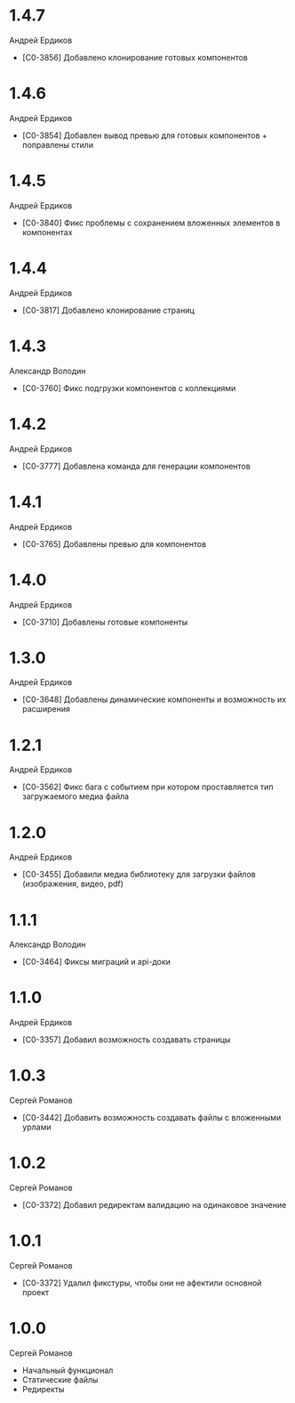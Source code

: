 # 1.4.7
Андрей Ердиков
* [C0-3856] Добавлено клонирование готовых компонентов

# 1.4.6
Андрей Ердиков
* [C0-3854] Добавлен вывод превью для готовых компонентов + поправлены стили

# 1.4.5
Андрей Ердиков
* [C0-3840] Фикс проблемы с сохранением вложенных элементов в компонентах

# 1.4.4
Андрей Ердиков
* [C0-3817] Добавлено клонирование страниц

# 1.4.3
Александр Володин
* [C0-3760] Фикс подгрузки компонентов с коллекциями

# 1.4.2
Андрей Ердиков
* [C0-3777] Добавлена команда для генерации компонентов

# 1.4.1
Андрей Ердиков
* [C0-3765] Добавлены превью для компонентов

# 1.4.0
Андрей Ердиков
* [C0-3710] Добавлены готовые компоненты

# 1.3.0
Андрей Ердиков
* [C0-3648] Добавлены динамические компоненты и возможность их расширения

# 1.2.1
Андрей Ердиков
* [C0-3562] Фикс бага с событием при котором проставляется тип загружаемого медиа файла

# 1.2.0
Андрей Ердиков
* [C0-3455] Добавили медиа библиотеку для загрузки файлов (изображения, видео, pdf)

# 1.1.1 
Александр Володин
* [C0-3464] Фиксы миграций и api-доки

# 1.1.0
Андрей Ердиков
* [C0-3357] Добавил возможность создавать страницы

# 1.0.3
Сергей Романов
* [C0-3442] Добавить возможность создавать файлы с вложенными урлами

# 1.0.2
Сергей Романов
* [C0-3372] Добавил редиректам валидацию на одинаковое значение

# 1.0.1
Сергей Романов
* [C0-3372] Удалил фикстуры, чтобы они не афектили основной проект

# 1.0.0
Сергей Романов
* Начальный функционал
* Статические файлы
* Редиректы
